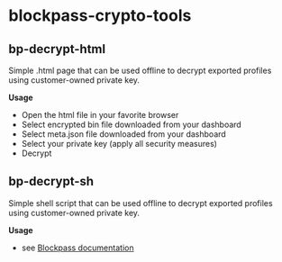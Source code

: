 # blockpass-crypto-tools

## bp-decrypt-html

Simple .html page that can be used offline to decrypt exported profiles using customer-owned private key.

**Usage**

- Open the html file in your favorite browser
- Select encrypted bin file downloaded from your dashboard
- Select meta.json file downloaded from your dashboard
- Select your private key (apply all security measures)
- Decrypt

## bp-decrypt-sh

Simple shell script that can be used offline to decrypt exported profiles using customer-owned private key.

**Usage**

- see [Blockpass documentation](https://docs.blockpass.org/docs/connect/KYCC-Advanced-Data-Encryption#decrypting-the-encrypted-profile)

